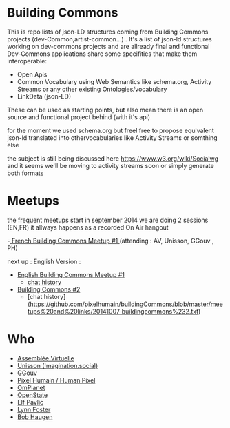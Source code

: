 Building Commons
===========

This is repo lists of json-LD structures coming from Building Commons projects (dev-Common,artist-common...) .
It's a list of json-ld structures working on dev-commons projects and are allready final and functional 
Dev-Commons applications share some specifities that make them interoperable: 
- Open Apis
- Common Vocabulary using Web Semantics like schema.org, Activity Streams or any other existing Ontologies/vocabulary
- LinkData (json-LD)

These can be used as starting points, 
but also mean there is an open source and functional project behind  (with it's api)

for the moment we used schema.org but freel free to propose equivalent json-ld translated into othervocabularies like Activity Streams or somthing else 

the subject is still being discussed here https://www.w3.org/wiki/Socialwg
and it seems we'll be moving to activity streams soon or simply generate both formats

Meetups 
===========
the frequent meetups start in september 2014 we are doing 2 sessions (EN,FR)
it allways happens as a recorded On Air hangout 

-[ French Building Commons Meetup #1 ](https://www.youtube.com/watch?v=_o7mgs0IyxA) (attending : AV, Unisson, GGouv , PH)

next up : English Version : 

- [ English Building Commons Meetup #1 ](https://www.youtube.com/watch?v=R91kOkNgEqY&feature=youtu.be)
  - [chat history](https://github.com/pixelhumain/buildingCommons/blob/master/meetups%20and%20links/20140929_BuildingCommons_en.txt)
- [Building Commons #2](http://youtu.be/6fW8SXRENhc)
  - [chat history] (https://github.com/pixelhumain/buildingCommons/blob/master/meetups%20and%20links/20141007_buildingcommons%232.txt)

Who 
===========
* [Assemblée Virtuelle](http://assemblee-virtuelle.org/)
* [Unisson (Imagination.social)](unisson.co)
* [GGouv](http://ggouv.fr/)
* [Pixel Humain / Human Pixel ](http://www.pixelhumain.com/)
* [OmPlanet](http://omplanet.net/)
* [OpenState](http://www.openstate.cc/)
* [Elf Pavlic](https://github.com/elf-pavlik/webprofiled/blob/master/test/fixtures/perpetual-tripper/index.json)
* [Lynn Foster](http://mikorizal.org/lynn_foster.json)
* [Bob Haugen](http://mikorizal.org/bob_haugen.json)





